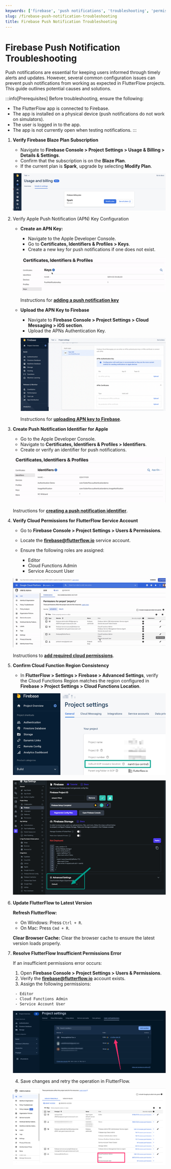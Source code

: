 ```yaml
---
keywords: ['firebase', 'push notifications', 'troubleshooting', 'permissions']
slug: /firebase-push-notification-troubleshooting
title: Firebase Push Notification Troubleshooting
---
```


# Firebase Push Notification Troubleshooting

Push notifications are essential for keeping users informed through timely alerts and updates. However, several common configuration issues can prevent push notifications from working as expected in FlutterFlow projects. This guide outlines potential causes and solutions.

:::info[Prerequisites]
Before troubleshooting, ensure the following:

- The FlutterFlow app is connected to Firebase.
- The app is installed on a physical device (push notifications do not work on simulators).
- The user is logged in to the app.
- The app is not currently open when testing notifications.
:::

1. **Verify Firebase Blaze Plan Subscription**

    - Navigate to **Firebase Console > Project Settings > Usage & Billing > Details & Settings**.
    - Confirm that the subscription is on the **Blaze Plan**.
    - If the current plan is **Spark**, upgrade by selecting **Modify Plan**.

    ![](../assets/20250430121514497717.png)


2. Verify Apple Push Notification (APN) Key Configuration

    - **Create an APN Key:**

      - Navigate to the Apple Developer Console.
      - Go to **Certificates, Identifiers & Profiles > Keys**.
      - Create a new key for push notifications if one does not exist.

      ![](../assets/20250430121514756330.png)

      Instructions for **[adding a push notification key](https://developer.apple.com/account/resources/authkeys/list)**

    - **Upload the APN Key to Firebase**

      - Navigate to **Firebase Console > Project Settings > Cloud Messaging > iOS section**.
      - Upload the APNs Authentication Key.

      ![](../assets/20250430121515088626.png)

      Instructions for **[uploading APN key to Firebase](https://firebase.google.com/docs/cloud-messaging/ios/certs)**.


3. **Create Push Notification Identifier for Apple**

    - Go to the Apple Developer Console.
    - Navigate to **Certificates, Identifiers & Profiles > Identifiers**.
    - Create or verify an identifier for push notifications.

    ![](../assets/20250430121515418578.png)

    Instructions for **[creating a push notification identifier](https://developer.apple.com/account/resources/identifiers/list)**.


4. **Verify Cloud Permissions for FlutterFlow Service Account**

    - Go to **Firebase Console > Project Settings > Users & Permissions**.
    - Locate the **firebase@flutterflow.io** service account.
    - Ensure the following roles are assigned:

      - Editor
      - Cloud Functions Admin
      - Service Account User

    ![](../assets/20250430121515666267.png)

    Instructions to **[add required cloud permissions](/integrations/firebase/connect-to-firebase/#allow-flutterflow-to-access-your-project)**.


5. **Confirm Cloud Function Region Consistency**

    - In **FlutterFlow > Settings > Firebase > Advanced Settings**, verify the Cloud Functions Region matches the region configured in **Firebase > Project Settings > Cloud Functions Location**.

    ![](../assets/20250430121515990341.png)

    ![](../assets/20250430121516228961.png)


6. **Update FlutterFlow to Latest Version**

    **Refresh FlutterFlow:**

      - On Windows: Press `Ctrl + R`.
      - On Mac: Press `Cmd + R`.

    **Clear Browser Cache:** Clear the browser cache to ensure the latest version loads properly.


7. **Resolve FlutterFlow Insufficient Permissions Error**

    If an insufficient permissions error occurs:

      1. Open **Firebase Console > Project Settings > Users & Permissions**.
      2. Verify the **firebase@flutterflow.io** account exists.
      3. Assign the following permissions:

        - Editor
        - Cloud Functions Admin
        - Service Account User

      ![](../assets/20250430121516955662.png)

      4. Save changes and retry the operation in FlutterFlow.

      ![](../assets/20250430121517242675.png)



